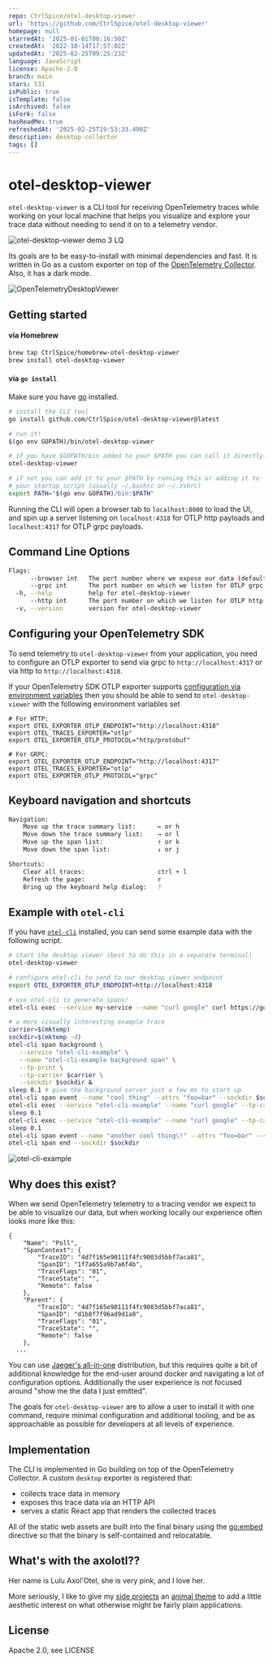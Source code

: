 ```yaml
---
repo: CtrlSpice/otel-desktop-viewer
url: 'https://github.com/CtrlSpice/otel-desktop-viewer'
homepage: null
starredAt: '2025-01-01T00:16:50Z'
createdAt: '2022-10-14T17:57:02Z'
updatedAt: '2025-02-25T09:25:23Z'
language: JavaScript
license: Apache-2.0
branch: main
stars: 531
isPublic: true
isTemplate: false
isArchived: false
isFork: false
hasReadMe: true
refreshedAt: '2025-02-25T19:53:33.490Z'
description: desktop-collector
tags: []
---
```


# otel-desktop-viewer

`otel-desktop-viewer` is a CLI tool for receiving OpenTelemetry traces while working
on your local machine that helps you visualize and explore your trace data without
needing to send it on to a telemetry vendor.

![otel-desktop-viewer demo 3 LQ](https://user-images.githubusercontent.com/56372758/218345612-381fe2ff-8245-429f-ba2f-ca6431585a16.gif)

Its goals are to be easy-to-install with minimal dependencies and fast. It is written in Go
as a custom exporter on top of the [OpenTelemetry Collector](https://github.com/open-telemetry/opentelemetry-collector).
Also, it has a dark mode.

![OpenTelemetryDesktopViewer](https://user-images.githubusercontent.com/56372758/217080670-3001cb67-ab20-4ae2-ac55-82ca04bad815.png)

## Getting started

#### via Homebrew
```bash
brew tap CtrlSpice/homebrew-otel-desktop-viewer
brew install otel-desktop-viewer
```

#### via `go install`
Make sure you have [go](https://go.dev/) installed.

```bash
# install the CLI tool
go install github.com/CtrlSpice/otel-desktop-viewer@latest

# run it!
$(go env GOPATH)/bin/otel-desktop-viewer

# if you have $GOPATH/bin added to your $PATH you can call it directly!
otel-desktop-viewer

# if not you can add it to your $PATH by running this or adding it to
# your startup script (usually ~/.bashrc or ~/.zshrc)
export PATH="$(go env GOPATH)/bin:$PATH"
```

Running the CLI will open a browser tab to `localhost:8000` to load the UI,
and spin up a server listening on `localhost:4318` for OTLP http payloads and
`localhost:4317` for OTLP grpc payloads.

## Command Line Options
```bash
Flags:
      --browser int   The port number where we expose our data (default 8000)
      --grpc int      The port number on which we listen for OTLP grpc payloads (default 4317)
  -h, --help          help for otel-desktop-viewer
      --http int      The port number on which we listen for OTLP http payloads (default 4318)
  -v, --version       version for otel-desktop-viewer
```

## Configuring your OpenTelemetry SDK

To send telemetry to `otel-desktop-viewer` from your application, you need to
configure an OTLP exporter to send via grpc to `http://localhost:4317` or via
http to `http://localhost:4318`.

If your OpenTelemetry SDK OTLP exporter supports [configuration via environment
variables](https://opentelemetry.io/docs/concepts/sdk-configuration/otlp-exporter-configuration/)
then you should be able to send to `otel-desktop-viewer` with the following environment
variables set

```
# For HTTP:
export OTEL_EXPORTER_OTLP_ENDPOINT="http://localhost:4318"
export OTEL_TRACES_EXPORTER="otlp"
export OTEL_EXPORTER_OTLP_PROTOCOL="http/protobuf"

# For GRPC:
export OTEL_EXPORTER_OTLP_ENDPOINT="http://localhost:4317"
export OTEL_TRACES_EXPORTER="otlp"
export OTEL_EXPORTER_OTLP_PROTOCOL="grpc"
```
## Keyboard navigation and shortcuts
```bash
Navigation:
    Move up the trace summary list:      ← or h 
    Move down the trace summary list:    → or l 
    Move up the span list:               ↑ or k
    Move down the span list:             ↓ or j

Shortcuts:
    Clear all traces:                    ctrl + l 
    Refresh the page:                    r
    Bring up the keyboard help dialog:   ? 
```


## Example with `otel-cli`

If you have [`otel-cli`](https://github.com/equinix-labs/otel-cli) installed, you can
send some example data with the following script.

```bash
# start the desktop viewer (best to do this in a separate terminal)
otel-desktop-viewer

# configure otel-cli to send to our desktop viewer endpoint
export OTEL_EXPORTER_OTLP_ENDPOINT=http://localhost:4318

# use otel-cli to generate spans!
otel-cli exec --service my-service --name "curl google" curl https://google.com

# a more visually interesting example trace
carrier=$(mktemp)
sockdir=$(mktemp -d)
otel-cli span background \
   --service "otel-cli-example" \
   --name "otel-cli-example background span" \
   --tp-print \
   --tp-carrier $carrier \
   --sockdir $sockdir &
sleep 0.1 # give the background server just a few ms to start up
otel-cli span event --name "cool thing" --attrs "foo=bar" --sockdir $sockdir
otel-cli exec --service "otel-cli-example" --name "curl google" --tp-carrier $carrier curl https://google.com
sleep 0.1
otel-cli exec --service "otel-cli-example" --name "curl google" --tp-carrier $carrier curl https://google.com
sleep 0.1
otel-cli span event --name "another cool thing\!" --attrs "foo=bar" --sockdir $sockdir
otel-cli span end --sockdir $sockdir
```

![otel-cli-example](https://user-images.githubusercontent.com/56372758/217082956-23c60f2d-f882-4c78-a205-f744596fac21.png)

## Why does this exist?

When we send OpenTelemetry telemetry to a tracing vendor we expect to be able to visualize our
data, but when working locally our experience often looks more like this:

```
{
	"Name": "Poll",
	"SpanContext": {
		"TraceID": "4d7f165e90111f4fc9003d5bbf7aca81",
		"SpanID": "1f7a655a9b7a6f4b",
		"TraceFlags": "01",
		"TraceState": "",
		"Remote": false
	},
	"Parent": {
		"TraceID": "4d7f165e90111f4fc9003d5bbf7aca81",
		"SpanID": "d1b8f7f96ad9d1a0",
		"TraceFlags": "01",
		"TraceState": "",
		"Remote": false
	},
  ...
```

You can use [Jaeger's all-in-one](https://www.jaegertracing.io/docs/1.41/deployment/#all-in-one)
distribution, but this requires quite a bit of additional knowledge for the end-user around docker and
navigating a lot of configuration options. Additionally the user experience is not focused around 
"show me the data I just emitted".

The goals for `otel-desktop-viewer` are to allow a user to install it with one command, require
minimal configuration and additional tooling, and be as approachable as possible for developers
at all levels of experience.


## Implementation

The CLI is implemented in Go building on top of the OpenTelemetry Collector. A custom
`desktop` exporter is registered that:

- collects trace data in memory
- exposes this trace data via an HTTP API
- serves a static React app that renders the collected traces

All of the static web assets are built into the final binary using the [go:embed](https://blog.jetbrains.com/go/2021/06/09/how-to-use-go-embed-in-go-1-16/)
directive so that the binary is self-contained and relocatable.

## What's with the axolotl??

Her name is Lulu Axol'Otel, she is very pink, and I love her.

More seriously, I like to give my [side projects](https://github.com/CtrlSpice/bumblebee-consolematch) an 
[animal theme](https://github.com/CtrlSpice/yak-vs-yak) to add a little aesthetic
interest on what otherwise might be fairly plain applications.

## License
Apache 2.0, see LICENSE
